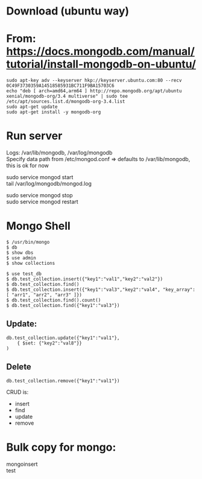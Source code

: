 Download (ubuntu way)
=====================
# From: https://docs.mongodb.com/manual/tutorial/install-mongodb-on-ubuntu/  
```
sudo apt-key adv --keyserver hkp://keyserver.ubuntu.com:80 --recv 0C49F3730359A14518585931BC711F9BA15703C6  
echo "deb [ arch=amd64,arm64 ] http://repo.mongodb.org/apt/ubuntu xenial/mongodb-org/3.4 multiverse" | sudo tee /etc/apt/sources.list.d/mongodb-org-3.4.list  
sudo apt-get update  
sudo apt-get install -y mongodb-org  
```

Run server
=====================
Logs: /var/lib/mongodb, /var/log/mongodb  
Specify data path from /etc/mongod.conf => defaults to /var/lib/mongodb, this is ok for now  

sudo service mongod start  
tail /var/log/mongodb/mongod.log  

sudo service mongod stop  
sudo service mongod restart  

Mongo Shell
=====================
```
$ /usr/bin/mongo  
$ db  
$ show dbs  
$ use admin  
$ show collections  

$ use test_db  
$ db.test_collection.insert({"key1":"val1","key2":"val2"})  
$ db.test_collection.find()  
$ db.test_collection.insert({"key1":"val3","key2":"val4", "key_array": [ "arr1", "arr2", "arr3" ]})  
$ db.test_collection.find().count()  
$ db.test_collection.find({"key1":"val3"})  
```

Update: 
---------
```
db.test_collection.update({"key1":"val1"},  
    { $set: {"key2":"val8"}}  
)  
```

Delete
---------
```
db.test_collection.remove({"key1":"val1"})  
```

CRUD is: 
* insert
* find
* update
* remove

Bulk copy for mongo: 
=====================
mongoinsert  
test
